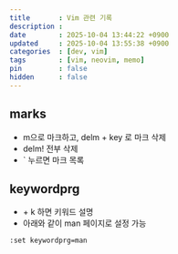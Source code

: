 ```yaml
---
title       : Vim 관련 기록
description : 
date        : 2025-10-04 13:44:22 +0900
updated     : 2025-10-04 13:55:38 +0900
categories  : [dev, vim]
tags        : [vim, neovim, memo]
pin         : false
hidden      : false
---
```


## marks
- m으로 마크하고, delm + key 로 마크 삭제
- delm! 전부 삭제
- ` 누르면 마크 목록

## keywordprg
- <shift> + k 하면 키워드 설명
- 아래와 같이 man 페이지로 설정 가능
```vim
:set keywordprg=man
```
